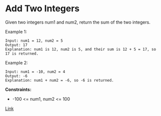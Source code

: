 # Add Two Integers

Given two integers num1 and num2, return the sum of the two integers.

Example 1:

```
Input: num1 = 12, num2 = 5
Output: 17
Explanation: num1 is 12, num2 is 5, and their sum is 12 + 5 = 17, so 17 is returned.
```

Example 2:

```
Input: num1 = -10, num2 = 4
Output: -6
Explanation: num1 + num2 = -6, so -6 is returned.
```

**Constraints:**

- -100 <= num1, num2 <= 100

[Link](https://leetcode.com/problems/add-two-integers/)